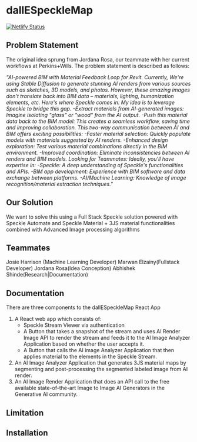 # dallESpeckleMap

[![Netlify Status](https://api.netlify.com/api/v1/badges/cc65ce29-6c3f-4163-8623-296aeb65cc87/deploy-status)](https://app.netlify.com/sites/ai2speckle/deploys)

## Problem Statement

The original idea sprung from Jordana Rosa, our teammate with her current workflows at Perkins+Wills. The problem statement is described as follows:

_"AI-powered BIM with Material Feedback Loop for Revit. Currently, We're using Stable Diffusion to generate stunning AI renders from various sources such as sketches, 3D models, and photos. However, these amazing images don't translate back into BIM data – materials, lighting, humanization elements, etc. Here's where Speckle comes in: My idea is to leverage Speckle to bridge this gap. -Extract materials from AI-generated images: Imagine isolating "glass" or "wood" from the AI output. -Push this material data back to the BIM model: This creates a seamless workflow, saving time and improving collaboration. This two-way communication between AI and BIM offers exciting possibilities: -Faster material selection: Quickly populate models with materials suggested by AI renders. -Enhanced design exploration: Test various material combinations directly in the BIM environment. -Improved coordination: Eliminate inconsistencies between AI renders and BIM models. Looking for Teammates: Ideally, you'll have expertise in: -Speckle: A deep understanding of Speckle's functionalities and APIs. -BIM app development: Experience with BIM software and data exchange between platforms. -AI/Machine Learning: Knowledge of image recognition/material extraction techniques."_

## Our Solution

We want to solve this using a Full Stack Speckle solution powered with Speckle Automate and Speckle Material + 3JS material functionalities combined with Advanced Image processing algorithms

## Teammates

Josie Harrison (Machine Learning Developer)
Marwan Elzainy(Fullstack Developer)
Jordana Rosa(Idea Conception)
Abhishek Shinde(Research|Documentation)

## Documentation

There are three components to the dallESpeckleMap React App

1. A React web app which consists of:
   - Speckle Stream Viewer via authentication
   - A Button that takes a snapshot of the stream and uses AI Render Image API to render the stream and feeds it to the AI Image Analyzer Application based on whether the user accepts it.
   - A Button that calls the AI image Analyzer Application that then applies material to the elements in the Speckle Stream.
2. An AI Image Analyzer Application that generates 3JS material maps by segmenting and post-processing the segmented labeled image from AI render.
3. An AI Image Render Application that does an API call to the free available state-of-the-art Image to Image AI Generators in the Generative AI community.

## Limitation

## Installation
